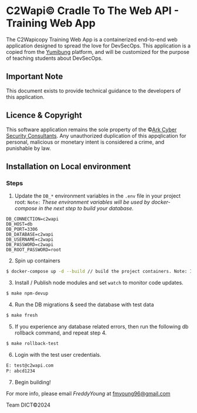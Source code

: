# C2Wapi&copy; Cradle To The Web API - Training Web App

The C2Wapicopy Training Web App is a containerized end-to-end web application designed to spread the love for DevSecOps.
This application is a copied from the [Yumibung](https://github.com/DintogaeSpiritEagle/yumibung) platform, and will be customized for the purpose of teaching students about DevSecOps.

## Important Note
This document exists to provide technical guidance to the developers of this application.

## Licence & Copyright
This software application remains the sole property of the &copy;[Ark Cyber Security Consultants](https://www.arkcybersecurityconsultants.com).
Any unauthorized duplication of this appqlication for personal, malicious or monetary intent is considered a crime, and punishable by law.

## Installation on Local environment
### Steps
1. Update the `DB_*` environment variables in the `.env` file in your project root:
`Note:` _These environment variables will be used by docker-compose in the next step to build your database._
```
DB_CONNECTION=c2wapi
DB_HOST=db
DB_PORT=3306
DB_DATABASE=c2wapi
DB_USERNAME=c2wapi
DB_PASSWORD=c2wapi
DB_ROOT_PASSWORD=root
``` 
2. Spin up containers
```bash
$ docker-compose up -d --build // build the project containers. Note: In Dev, run once or everytime the containers need to be respawned.
```
3. Install / Publish node modules and set `watch` to monitor code updates.
```bash
$ make npm-devup
```
4. Run the DB migrations & seed the database with test data
```bash
$ make fresh
```
5. If you experience any database related errors, then run the following db rollback command, and repeat step 4.
```bash
$ make rollback-test
```
6. Login with the test user credentials.
```bash
E: test@c2wapi.com
P: abcd1234
````
7. Begin building!

For more info, please email _FreddyYoung_ at fmyoung96@gmail.com

Team DICT&copy;2024
